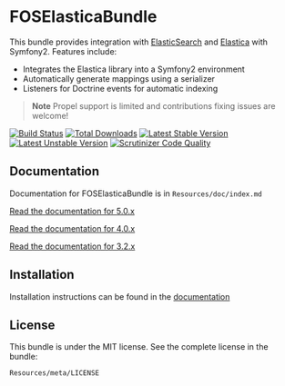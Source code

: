 FOSElasticaBundle
=================

This bundle provides integration with [ElasticSearch](http://www.elasticsearch.org) and [Elastica](https://github.com/ruflin/Elastica) with
Symfony2. Features include:

- Integrates the Elastica library into a Symfony2 environment
- Automatically generate mappings using a serializer
- Listeners for Doctrine events for automatic indexing

> **Note** Propel support is limited and contributions fixing issues are welcome!

[![Build Status](https://secure.travis-ci.org/FriendsOfSymfony/FOSElasticaBundle.png?branch=master)](http://travis-ci.org/FriendsOfSymfony/FOSElasticaBundle) [![Total Downloads](https://poser.pugx.org/FriendsOfSymfony/elastica-bundle/downloads.png)](https://packagist.org/packages/FriendsOfSymfony/elastica-bundle) [![Latest Stable Version](https://poser.pugx.org/FriendsOfSymfony/elastica-bundle/v/stable.png)](https://packagist.org/packages/FriendsOfSymfony/elastica-bundle) [![Latest Unstable Version](https://poser.pugx.org/friendsofsymfony/elastica-bundle/v/unstable.svg)](https://packagist.org/packages/friendsofsymfony/elastica-bundle)
[![Scrutinizer Code Quality](https://scrutinizer-ci.com/g/FriendsOfSymfony/FOSElasticaBundle/badges/quality-score.png?b=master)](https://scrutinizer-ci.com/g/FriendsOfSymfony/FOSElasticaBundle/?branch=master)

Documentation
-------------

Documentation for FOSElasticaBundle is in `Resources/doc/index.md`

[Read the documentation for 5.0.x](https://github.com/FriendsOfSymfony/FOSElasticaBundle/blob/master/Resources/doc/index.md)

[Read the documentation for 4.0.x](https://github.com/FriendsOfSymfony/FOSElasticaBundle/blob/4.0.x/Resources/doc/index.md)

[Read the documentation for 3.2.x](https://github.com/FriendsOfSymfony/FOSElasticaBundle/blob/3.2.x/Resources/doc/index.md)

Installation
------------

Installation instructions can be found in the [documentation](https://github.com/FriendsOfSymfony/FOSElasticaBundle/blob/master/Resources/doc/setup.md)

License
-------

This bundle is under the MIT license. See the complete license in the bundle:

    Resources/meta/LICENSE
